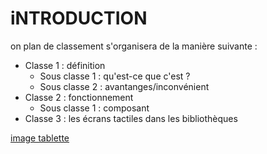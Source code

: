 #  iNTRODUCTION #

on plan de classement s'organisera de la manière suivante :

* Classe 1 : définition
    * Sous classe 1 : qu'est-ce que c'est ?
    * Sous classe 2 : avantanges/inconvénient
* Classe 2 : fonctionnement
  * Sous classe 1 : composant
* Classe 3 : les écrans tactiles dans les bibliothèques

[image tablette](https://pxhere.com/fr/photo/670674)
